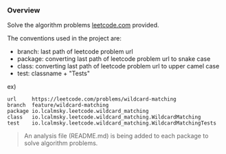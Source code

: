 ### Overview
Solve the algorithm problems <a href="leetcode.com">leetcode.com</a> provided.

The conventions used in the project are:

- branch: last path of leetcode problem url
- package: converting last path of leetcode problem url to snake case
- class: converting last path of leetcode problem url to upper camel case
- test: classname + "Tests"

ex)
```
url     https://leetcode.com/problems/wildcard-matching
branch  feature/wildcard-matching
package io.lcalmsky.leetcode.wildcard_matching
class   io.lcalmsky.leetcode.wildcard_matching.WildcardMatching
test    io.lcalmsky.leetcode.wildcard_matching.WildcardMatchingTests
```

> An analysis file (README.md) is being added to each package to solve algorithm problems.
> 
